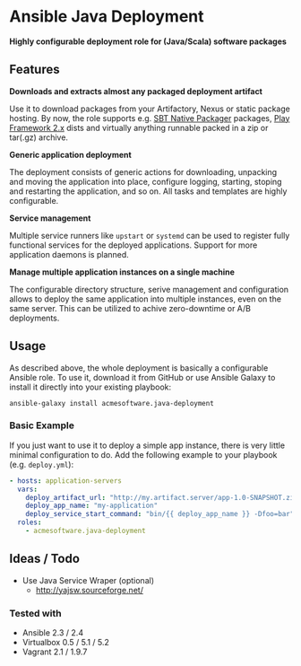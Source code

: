 Ansible Java Deployment
=======================

**Highly configurable deployment role for (Java/Scala) software packages**

Features
--------

**Downloads and extracts almost any packaged deployment artifact**

Use it to download packages from your Artifactory, Nexus or static package hosting. By now, the role supports e.g.
[SBT Native Packager](https://github.com/sbt/sbt-native-packager) packages, 
[Play Framework 2.x](https://www.playframework.com/) dists and virtually anything runnable packed in a zip or tar(.gz) 
archive.

**Generic application deployment**

The deployment consists of generic actions for downloading, unpacking and moving the application into place, configure 
logging, starting, stoping and restarting the application, and so on. All tasks and templates are highly configurable.

**Service management**

Multiple service runners like `upstart` or `systemd` can be used to register fully functional services for the deployed 
applications. Support for more application daemons is planned.

**Manage multiple application instances on a single machine**

The configurable directory structure, serive management and configuration allows to deploy the same application into 
multiple instances, even on the same server. This can be utilized to achive zero-downtime or A/B deployments.

Usage
-----

As described above, the whole deployment is basically a configurable Ansible role. To use it, download it from GitHub or 
use Ansible Galaxy to install it directly into your existing playbook:

```
ansible-galaxy install acmesoftware.java-deployment
```

### Basic Example

If you just want to use it to deploy a simple app instance, there is very little minimal configuration to do. Add the 
following example to your playbook (e.g. `deploy.yml`):


```yml
- hosts: application-servers
  vars:
    deploy_artifact_url: "http://my.artifact.server/app-1.0-SNAPSHOT.zip"
    deploy_app_name: "my-application"
    deploy_service_start_command: "bin/{{ deploy_app_name }} -Dfoo=bar"
  roles:
    - acmesoftware.java-deployment
```

Ideas / Todo
------------

* Use Java Service Wraper (optional)
  * http://yajsw.sourceforge.net/

### Tested with
* Ansible 2.3 / 2.4
* Virtualbox 0.5 / 5.1 / 5.2
* Vagrant 2.1 / 1.9.7
